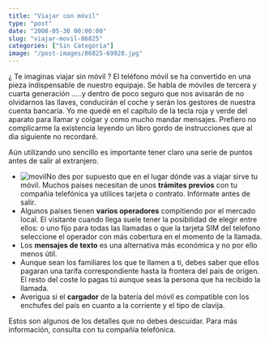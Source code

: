 ```yaml
---
title: "Viajar con móvil"
type: "post"
date: "2008-05-30 00:00:00"
slug: "viajar-movil-86825"
categories: ["Sin Categoría"]
image: "/post-images/86825-69928.jpg"
---
```


¿ Te imaginas viajar sin móvil ? El teléfono móvil se ha convertido en una pieza indispensable de nuestro equipaje. Se habla de móviles de tercera y cuarta generación .....y dentro de poco seguro que nos avisarán de no olvidarnos las llaves, conducirán el coche y serán los gestores de nuestra cuenta bancaria. Yo me quedé en el capítulo de la tecla roja y verde del aparato para llamar y colgar y como mucho mandar mensajes. Prefiero no complicarme la existencia leyendo un libro gordo de instrucciones que al dia siguiente no recordaré.

Aún utilizando uno sencillo es importante tener claro una serie de puntos antes de salir al extranjero.

- ![movil](/post-images/86825-69928.jpg "movil")No des por supuesto que en el lugar dónde vas a viajar sirve tu móvil. Muchos países necesitan de unos **trámites previos** con tu compañia telefónica ya utilices tarjeta o contrato. Infórmate antes de salir.
- Algunos países tienen **varios operadores** compitiendo por el mercado local. El visitante cuando llega suele tener la posibilidad de elegir entre ellos: o uno fijo para todas las llamadas o que la tarjeta SIM del telefono seleccione el operador con más cobertura en el momento de la llamada.
- Los **mensajes de texto** es una alternativa más económica y no por ello menos útil.
- Aunque sean los familiares los que te llamen a ti, debes saber que ellos pagaran una tarifa correspondiente hasta la frontera del país de origen. El resto del coste lo pagas tú aunque seas la persona que ha recibido la llamada.
- Averigua si el **cargador** de la batería del móvil es compatible con los enchufes del país en cuanto a la corriente y el tipo de clavija.

Estos son algunos de los detalles que no debes descuidar. Para más información, consulta con tu compañía telefónica.